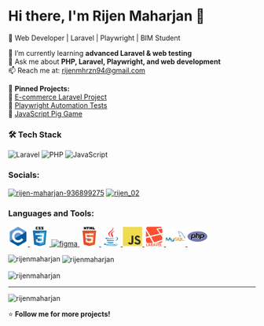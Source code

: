 # Hi there, I'm Rijen Maharjan 👋 

🚀 Web Developer | Laravel | Playwright | BIM Student

🌱 I’m currently learning **advanced Laravel & web testing**  
💬 Ask me about **PHP, Laravel, Playwright, and web development**  
📫 Reach me at: rijenmhrzn94@gmail.com  

📌 **Pinned Projects:**  
🔹 [E-commerce Laravel Project](https://github.com/RijenMaharjan/ecommerce)  
🔹 [Playwright Automation Tests](https://github.com/RijenMaharjan/QA-test)  
🔹 [JavaScript Pig Game](https://github.com/RijenMaharjan/The-Pig-Game)

### 🛠 Tech Stack  
![Laravel](https://img.shields.io/badge/Laravel-F55247?style=flat&logo=laravel&logoColor=white)  ![PHP](https://img.shields.io/badge/PHP-777BB4?style=flat&logo=php&logoColor=white)  ![JavaScript](https://img.shields.io/badge/JavaScript-F7DF1E?style=flat&logo=javascript&logoColor=black)  
<h3 align="left">Socials:</h3>
<p align="left">
<a href="https://linkedin.com/in/rijen-maharjan-936899275" target="blank"><img align="center" src="https://raw.githubusercontent.com/rahuldkjain/github-profile-readme-generator/master/src/images/icons/Social/linked-in-alt.svg" alt="rijen-maharjan-936899275" height="30" width="40" /></a>
<a href="https://instagram.com/rijen_02" target="blank"><img align="center" src="https://raw.githubusercontent.com/rahuldkjain/github-profile-readme-generator/master/src/images/icons/Social/instagram.svg" alt="rijen_02" height="30" width="40" /></a>
</p>

<h3 align="left">Languages and Tools:</h3>
<p align="left"> <a href="https://www.cprogramming.com/" target="_blank" rel="noreferrer"> <img src="https://raw.githubusercontent.com/devicons/devicon/master/icons/c/c-original.svg" alt="c" width="40" height="40"/> </a> <a href="https://www.w3schools.com/css/" target="_blank" rel="noreferrer"> <img src="https://raw.githubusercontent.com/devicons/devicon/master/icons/css3/css3-original-wordmark.svg" alt="css3" width="40" height="40"/> </a> <a href="https://www.figma.com/" target="_blank" rel="noreferrer"> <img src="https://www.vectorlogo.zone/logos/figma/figma-icon.svg" alt="figma" width="40" height="40"/> </a> <a href="https://www.w3.org/html/" target="_blank" rel="noreferrer"> <img src="https://raw.githubusercontent.com/devicons/devicon/master/icons/html5/html5-original-wordmark.svg" alt="html5" width="40" height="40"/> </a> <a href="https://www.java.com" target="_blank" rel="noreferrer"> <img src="https://raw.githubusercontent.com/devicons/devicon/master/icons/java/java-original.svg" alt="java" width="40" height="40"/> </a> <a href="https://developer.mozilla.org/en-US/docs/Web/JavaScript" target="_blank" rel="noreferrer"> <img src="https://raw.githubusercontent.com/devicons/devicon/master/icons/javascript/javascript-original.svg" alt="javascript" width="40" height="40"/> </a> <a href="https://laravel.com/" target="_blank" rel="noreferrer"> <img src="https://raw.githubusercontent.com/devicons/devicon/master/icons/laravel/laravel-plain-wordmark.svg" alt="laravel" width="40" height="40"/> </a> <a href="https://www.mysql.com/" target="_blank" rel="noreferrer"> <img src="https://raw.githubusercontent.com/devicons/devicon/master/icons/mysql/mysql-original-wordmark.svg" alt="mysql" width="40" height="40"/> </a> <a href="https://www.php.net" target="_blank" rel="noreferrer"> <img src="https://raw.githubusercontent.com/devicons/devicon/master/icons/php/php-original.svg" alt="php" width="40" height="40"/> </a> </p>

<p><img align="left" src="https://github-readme-stats.vercel.app/api/top-langs?username=rijenmaharjan&show_icons=true&locale=en&layout=compact" alt="rijenmaharjan" /></p>

<p>&nbsp;<img align="center" src="https://github-readme-stats.vercel.app/api?username=rijenmaharjan&show_icons=true&locale=en" alt="rijenmaharjan" /></p>

<p><img align="center" src="https://github-readme-streak-stats.herokuapp.com/?user=rijenmaharjan&" alt="rijenmaharjan" /></p>
<hr/>
<p align="left"> <img src="https://komarev.com/ghpvc/?username=rijenmaharjan&label=Profile%20views&color=0e75b6&style=flat" alt="rijenmaharjan" /> </p>

 ⭐ **Follow me for more projects!**  

  








